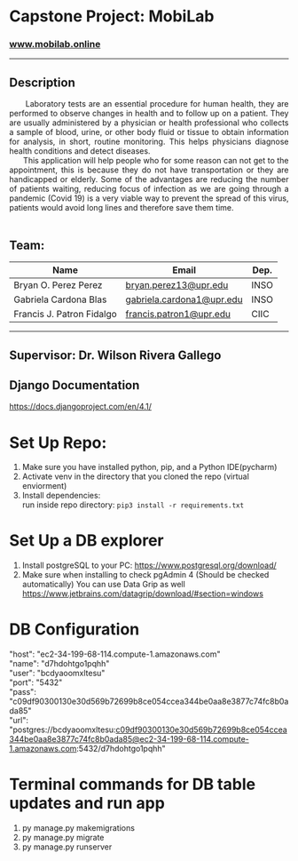 # Capstone Project: MobiLab
### www.mobilab.online
---
## Description
<div style="text-align: justify">
    &nbsp;&nbsp;&nbsp;&nbsp;&nbsp;&nbsp;Laboratory tests are an essential procedure for human health, they are performed
    to observe changes in health and to follow up on a patient. They are usually
    administered by a physician or health professional who collects a sample of blood,
    urine, or other body fluid or tissue to obtain information for analysis, in short, routine
    monitoring. This helps physicians diagnose health conditions and detect diseases.
</div>
<div style="text-align: justify">
    &nbsp;&nbsp;&nbsp;&nbsp;&nbsp;&nbsp;This application will help people who for some reason can not get to the
    appointment, this is because they do not have transportation or they are
    handicapped or elderly. Some of the advantages are reducing the number of patients
    waiting, reducing focus of infection as we are going through a pandemic (Covid 19)
    is a very viable way to prevent the spread of this virus, patients would avoid long
    lines and therefore save them time.
</div>
<br/>


## Team:

| Name                      | Email                     | Dep. |
|---------------------------|---------------------------|------|
| Bryan O. Perez Perez      | bryan.perez13@upr.edu     | INSO |
| Gabriela Cardona Blas     | gabriela.cardona1@upr.edu | INSO |
| Francis J. Patron Fidalgo | francis.patron1@upr.edu   | CIIC |
---
## Supervisor: Dr. Wilson Rivera Gallego

## Django Documentation
https://docs.djangoproject.com/en/4.1/

# Set Up Repo:
 
1. Make sure you have installed python, pip, and a Python IDE(pycharm)
2. Activate venv in the directory that you cloned the repo (virtual enviorment)
3. Install dependencies:   
run inside repo directory: `pip3 install -r requirements.txt` 

 # Set Up a DB explorer
 
1. Install postgreSQL to your PC: https://www.postgresql.org/download/ 
2. Make sure when installing to check pgAdmin 4 (Should be checked automatically) You can use Data Grip as well
    https://www.jetbrains.com/datagrip/download/#section=windows
    
 # DB Configuration

"host": "ec2-34-199-68-114.compute-1.amazonaws.com"<br />
    "name": "d7hdohtgo1pqhh"<br />
    "user": "bcdyaoomxltesu" <br />
    "port": "5432" <br />
    "pass": "c09df90300130e30d569b72699b8ce054ccea344be0aa8e3877c74fc8b0ada85" <br />
    "url": "postgres://bcdyaoomxltesu:c09df90300130e30d569b72699b8ce054ccea344be0aa8e3877c74fc8b0ada85@ec2-34-199-68-114.compute-1.amazonaws.com:5432/d7hdohtgo1pqhh"<br />

# Terminal commands for DB table updates and run app
   1. py manage.py makemigrations 
   2. py manage.py migrate
   3. py manage.py runserver
   
 
